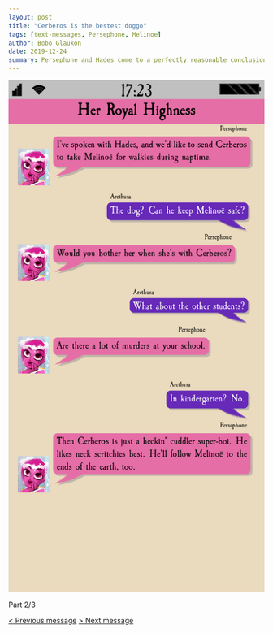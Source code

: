 ```yaml
---
layout: post 
title: "Cerberos is the bestest doggo"
tags: [text-messages, Persephone, Melinoe]
author: Bobo Glaukon
date: 2019-12-24
summary: Persephone and Hades come to a perfectly reasonable conclusion about Melinoe's care at school. Let Cerberos handle it.
---
```



![Cerberos is a good boi](/assets/img/cerberos.png)

Part 2/3

[< Previous message](2019-12-23-Persephone_is_a_good_mother.md)
[> Next message](2019-12-26-Little_kids_like_the_strangest_things.md)
